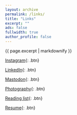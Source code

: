 ```yaml
---
layout: archive
permalink: /links/
title: "Links"
excerpt: ""
ads: false
fullwidth: true
author_profile: false
---
```



<!-- Instructions for buttons: https://mmistakes.github.io/minimal-mistakes/markup/markup-html-tags-and-formatting/#buttons -->

{{ page.excerpt | markdownify }}

[Instagram](https://instagram.com/HiltonTod){: .btn}

[LinkedIn](https://www.linkedin.com/in/todhilton){: .btn}

[Mastodon](https://hachyderm.io/@HiltonTod){: .btn}

[Photography](https://photos.todhilton.com/){: .btn}

[Reading list](/reads/books){: .btn}

[Resume](/resume){: .btn}
